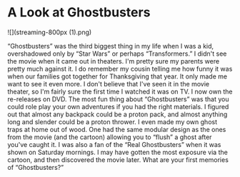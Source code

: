# A Look at Ghostbusters

![](streaming-800px (1).png)

“Ghostbusters” was the third biggest thing in my life when I was a kid, overshadowed only by “Star Wars” or perhaps “Transformers.” I didn't see the movie when it came out in theaters. I'm pretty sure my parents were pretty much against it. I do remember my cousin telling me how funny it was when our families got together for Thanksgiving that year. It only made me want to see it even more. I don't believe that I've seen it in the movie theater, so I'm fairly sure the first time I watched it was on TV. I now own the re-releases on DVD.
The most fun thing about “Ghostbusters” was that you could role play your own adventures if you had the right materials. I figured out that almost any backpack could be a proton pack, and almost anything long and slender could be a proton thrower. I even made my own ghost traps at home out of wood. One had the same modular design as the ones from the movie (and the cartoon) allowing you to “flush” a ghost after you've caught it.
I was also a fan of the “Real Ghostbusters” when it was shown on Saturday mornings. I may have gotten the most exposure via the cartoon, and then discovered the movie later.
What are your first memories of “Ghostbusters?”


